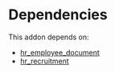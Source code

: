 # Dependencies

This addon depends on:

- [hr_employee_document](https://github.com/bringout/oca-technical)
- [hr_recruitment](https://github.com/bringout/oca-ocb-hr/tree/8ba7c48b948434a6e0f007fa4a42b2c2404b816a/odoo-bringout-oca-ocb-hr_recruitment)

